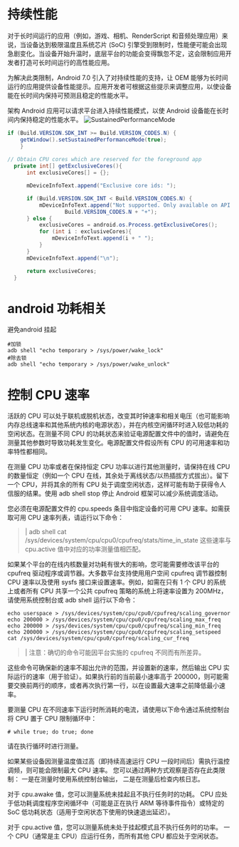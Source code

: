 # 持续性能
对于长时间运行的应用（例如，游戏、相机、RenderScript 和音频处理应用）来说，当设备达到极限温度且系统芯片 (SoC) 引擎受到限制时，性能便可能会出现急剧变化。当设备开始升温时，底层平台的功能会变得飘忽不定，这会限制应用开发者打造可长时间运行的高性能应用。

为解决此类限制，Android 7.0 引入了对持续性能的支持，让 OEM 能够为长时间运行的应用提供设备性能提示。应用开发者可根据这些提示来调整应用，以使设备能在长时间内保持可预测且稳定的性能水平。

架构
Android 应用可以请求平台进入持续性能模式，以使 Android 设备能在长时间内保持稳定的性能水平。
![SustainedPerformanceMode](https://source.android.com/devices/tech/images/power_sustained_perf.png)
```java
if (Build.VERSION.SDK_INT >= Build.VERSION_CODES.N) {
    getWindow().setSustainedPerformanceMode(true);
    }
    
// Obtain CPU cores which are reserved for the foreground app
  private int[] getExclusiveCores(){
      int exclusiveCores[] = {};

      mDeviceInfoText.append("Exclusive core ids: ");

      if (Build.VERSION.SDK_INT < Build.VERSION_CODES.N) {
          mDeviceInfoText.append("Not supported. Only available on API " +
                  Build.VERSION_CODES.N + "+");
      } else {
          exclusiveCores = android.os.Process.getExclusiveCores();
          for (int i : exclusiveCores){
              mDeviceInfoText.append(i + " ");
          }
      }
      mDeviceInfoText.append("\n");

      return exclusiveCores;
  }
```



# android 功耗相关
避免android 挂起
```
#加锁
adb shell "echo temporary > /sys/power/wake_lock"
#除去锁
adb shell "echo temporary > /sys/power/wake_unlock"

```

# 控制 CPU 速率

活跃的 CPU 可以处于联机或脱机状态，改变其时钟速率和相关电压（也可能影响内存总线速率和其他系统内核的电源状态），并在内核空闲循环时进入较低功耗的空闲状态。在测量不同 CPU 的功耗状态来验证电源配置文件中的值时，请避免在测量其他参数时导致功耗发生变化。电源配置文件假设所有 CPU 的可用速率和功率特性都相同。

在测量 CPU 功率或者在保持恒定 CPU 功率以进行其他测量时，请保持在线 CPU 的数量恒定（例如一个 CPU 在线，其余处于离线状态/以热插拔方式拔出）。留下一个 CPU，并将其余的所有 CPU 处于调度空闲状态，这样可能有助于获得令人信服的结果。使用 adb shell stop 停止 Android 框架可以减少系统调度活动。

您必须在电源配置文件的 cpu.speeds 条目中指定设备的可用 CPU 速率。如需获取可用 CPU 速率列表，请运行以下命令：


>| adb shell cat /sys/devices/system/cpu/cpu0/cpufreq/stats/time_in_state
这些速率与 cpu.active 值中对应的功率测量值相匹配。

如果某个平台的在线内核数量对功耗有很大的影响，您可能需要修改该平台的 cpufreq 驱动程序或调节器。大多数平台支持使用用户空间 cpufreq 调节器控制 CPU 速率以及使用 sysfs 接口来设置速率。例如，如需在只有 1 个 CPU 的系统上或者所有 CPU 共享一个公共 cpufreq 策略的系统上将速率设置为 200MHz，请使用系统控制台或 adb shell 运行以下命令：

```
echo userspace > /sys/devices/system/cpu/cpu0/cpufreq/scaling_governor
echo 200000 > /sys/devices/system/cpu/cpu0/cpufreq/scaling_max_freq
echo 200000 > /sys/devices/system/cpu/cpu0/cpufreq/scaling_min_freq
echo 200000 > /sys/devices/system/cpu/cpu0/cpufreq/scaling_setspeed
cat /sys/devices/system/cpu/cpu0/cpufreq/scaling_cur_freq
```

>| 注意：确切的命令可能因平台实施的 cpufreq 不同而有所差异。

这些命令可确保新的速率不超出允许的范围，并设置新的速率，然后输出 CPU 实际运行的速率（用于验证）。如果执行前的当前最小速率高于 200000，则可能需要交换前两行的顺序，或者再次执行第一行，以在设置最大速率之前降低最小速率。

要测量 CPU 在不同速率下运行时所消耗的电流，请使用以下命令通过系统控制台将 CPU 置于 CPU 限制循环中：

```
# while true; do true; done
```
请在执行循环时进行测量。

如果某些设备因测量温度值过高（即持续高速运行 CPU 一段时间后）需执行温控调频，则可能会限制最大 CPU 速率。
您可以通过两种方式观察是否存在此类限制：
一是在测量时使用系统控制台输出，
二是在测量后检查内核日志。

对于 cpu.awake 值，您可以测量系统未挂起且不执行任务时的功耗。
CPU 应处于低功耗调度程序空闲循环中（可能是正在执行 ARM 等待事件指令）或特定的 SoC 低功耗状态（适用于空闲状态下使用的快速退出延迟）。

对于 cpu.active 值，您可以测量系统未处于挂起模式且不执行任务时的功率。
一个 CPU（通常是主 CPU）应运行任务，而所有其他 CPU 都应处于空闲状态。
